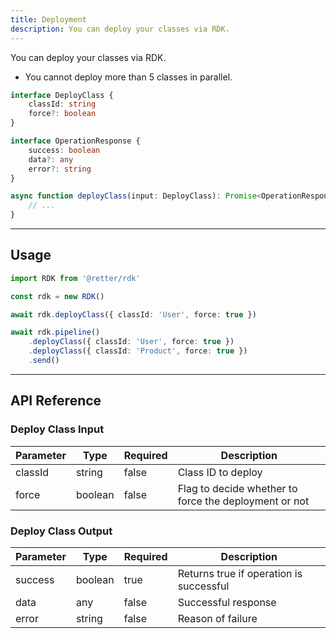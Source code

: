 ```yaml
---
title: Deployment
description: You can deploy your classes via RDK.
---
```


You can deploy your classes via RDK.

- You cannot deploy more than 5 classes in parallel.

```typescript
interface DeployClass {
    classId: string
    force?: boolean
}

interface OperationResponse {
    success: boolean
    data?: any
    error?: string
}

async function deployClass(input: DeployClass): Promise<OperationResponse | undefined> {
    // ...
}
```

---

## Usage

```typescript
import RDK from '@retter/rdk'

const rdk = new RDK()

await rdk.deployClass({ classId: 'User', force: true })

await rdk.pipeline()
    .deployClass({ classId: 'User', force: true })
    .deployClass({ classId: 'Product', force: true })
    .send()
```

---

## API Reference

### Deploy Class Input

| Parameter     | Type                | Required            | Description         |
| ------------- | ------------------- | ------------------- | ------------------- |
| classId       | string              | false               | Class ID to deploy |
| force         | boolean             | false               | Flag to decide whether to force the deployment or not |

### Deploy Class Output

| Parameter     | Type                | Required            | Description         |
| ------------- | ------------------- | ------------------- | ------------------- |
| success       | boolean             | true                | Returns true if operation is successful |
| data          | any                 | false               | Successful response |
| error         | string              | false               | Reason of failure |
